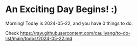 # An Exciting Day Begins! :)

Morning! Today is 2024-05-22, and you have 0 things to do.

Check https://raw.githubusercontent.com/cauliyang/to-do-list/main/todos/2024-05-22.md